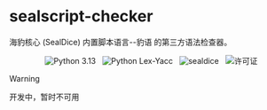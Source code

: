 # sealscript-checker
海豹核心 (SealDice) 内置脚本语言--豹语 的第三方语法检查器。

<p align="center">
  <img alt="Python 3.13" src="https://img.shields.io/badge/Python-3.13-blue?style=flat&logo=python">
  <img alt="Python Lex-Yacc" src="https://img.shields.io/badge/Python Lex--Yacc-v3.11-green?style=flat&logo=python">
  <img alt="sealdice" src="https://img.shields.io/badge/sealdice-dicescript-red?style=flat&logo=github">
  <img alt="许可证" src="https://img.shields.io/badge/许可证-MIT-yellow?style=flat&logo=Open%20Source%20Initiative">
</p>

> [!WARNING]
> 开发中，暂时不可用